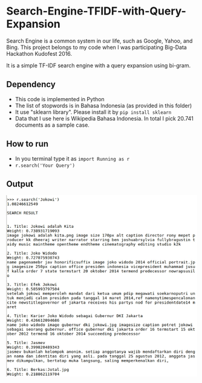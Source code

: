 # Search-Engine-TFIDF-with-Query-Expansion

Search Engine is a common system in our life, such as Google, Yahoo, and Bing.
This project belongs to my code when I was participating Big-Data Hackathon Kudofest 2016.

It is a simple TF-IDF search engine with a query expansion using bi-gram.


## Dependency

- This code is implemented in Python
- The list of stopwords is in Bahasa Indonesia (as provided in this folder)
- It use "sklearn library". Please install it by ```pip install sklearn```
- Data that I use here is Wikipedia Bahasa Indonesia. In total I pick 20.741 documents as a sample case.


## How to run

- In you terminal type it as ```import Running as r```
- ```r.search('Your Query')```

## Output

![SE Output](https://github.com/fajri91/document/blob/master/search.jpg)
